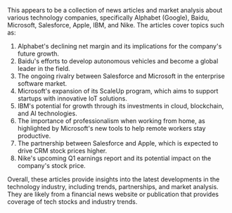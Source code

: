 This appears to be a collection of news articles and market analysis about various technology companies, specifically Alphabet (Google), Baidu, Microsoft, Salesforce, Apple, IBM, and Nike. The articles cover topics such as:

1. Alphabet's declining net margin and its implications for the company's future growth.
2. Baidu's efforts to develop autonomous vehicles and become a global leader in the field.
3. The ongoing rivalry between Salesforce and Microsoft in the enterprise software market.
4. Microsoft's expansion of its ScaleUp program, which aims to support startups with innovative IoT solutions.
5. IBM's potential for growth through its investments in cloud, blockchain, and AI technologies.
6. The importance of professionalism when working from home, as highlighted by Microsoft's new tools to help remote workers stay productive.
7. The partnership between Salesforce and Apple, which is expected to drive CRM stock prices higher.
8. Nike's upcoming Q1 earnings report and its potential impact on the company's stock price.

Overall, these articles provide insights into the latest developments in the technology industry, including trends, partnerships, and market analysis. They are likely from a financial news website or publication that provides coverage of tech stocks and industry trends.